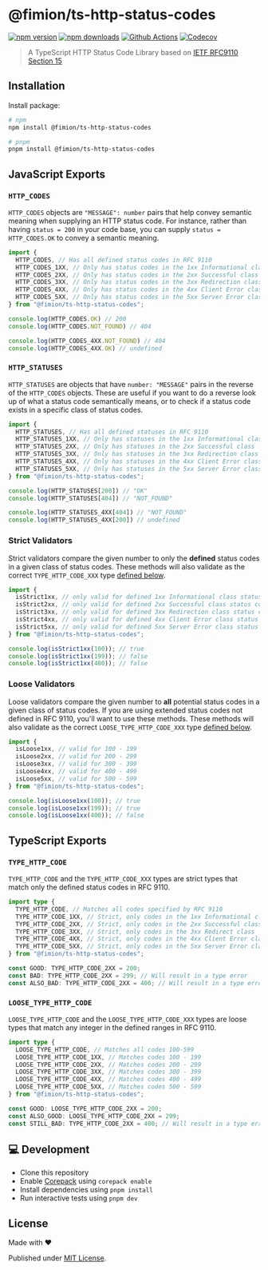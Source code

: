 # @fimion/ts-http-status-codes

[![npm version][npm-version-src]][npm-version-href]
[![npm downloads][npm-downloads-src]][npm-downloads-href]
[![Github Actions][github-actions-src]][github-actions-href]
[![Codecov][codecov-src]][codecov-href]

> A TypeScript HTTP Status Code Library based on
> [IETF RFC9110 Section 15](https://httpwg.org/specs/rfc9110.html#rfc.section.15)

## Installation

Install package:

```sh
# npm
npm install @fimion/ts-http-status-codes

# pnpm
pnpm install @fimion/ts-http-status-codes
```

## JavaScript Exports

### `HTTP_CODES`

`HTTP_CODES` objects are `"MESSAGE": number` pairs that help convey semantic
meaning when supplying an HTTP status code. For instance, rather than having
`status = 200` in your code base, you can supply `status = HTTP_CODES.OK` to
convey a semantic meaning.

```js
import {
  HTTP_CODES, // Has all defined status codes in RFC 9110
  HTTP_CODES_1XX, // Only has status codes in the 1xx Informational class
  HTTP_CODES_2XX, // Only has status codes in the 2xx Successful class
  HTTP_CODES_3XX, // Only has status codes in the 3xx Redirection class
  HTTP_CODES_4XX, // Only has status codes in the 4xx Client Error class
  HTTP_CODES_5XX, // Only has status codes in the 5xx Server Error class
} from "@fimion/ts-http-status-codes";

console.log(HTTP_CODES.OK) // 200
console.log(HTTP_CODES.NOT_FOUND) // 404

console.log(HTTP_CODES_4XX.NOT_FOUND) // 404
console.log(HTTP_CODES_4XX.OK) // undefined
```

### `HTTP_STATUSES`

`HTTP_STATUSES` are objects that have `number: "MESSAGE"` pairs in the reverse
of the `HTTP_CODES` objects. These are useful if you want to do a reverse look
up of what a status code semantically means, or to check if a status code exists
in a specific class of status codes.

```js
import {
  HTTP_STATUSES, // Has all defined statuses in RFC 9110
  HTTP_STATUSES_1XX, // Only has statuses in the 1xx Informational class
  HTTP_STATUSES_2XX, // Only has statuses in the 2xx Successful class
  HTTP_STATUSES_3XX, // Only has statuses in the 3xx Redirection class
  HTTP_STATUSES_4XX, // Only has statuses in the 4xx Client Error class
  HTTP_STATUSES_5XX, // Only has statuses in the 5xx Server Error class
} from "@fimion/ts-http-status-codes";

console.log(HTTP_STATUSES[200]) // "OK"
console.log(HTTP_STATUSES[404]) // "NOT_FOUND"

console.log(HTTP_STATUSES_4XX[404]) // "NOT_FOUND"
console.log(HTTP_STATUSES_4XX[200]) // undefined
```

### Strict Validators

Strict validators compare the given number to only the **defined** status codes
in a given class of status codes. These methods will also validate as the
correct
`TYPE_HTTP_CODE_XXX` type [defined below](#typescript-exports).

```js
import {
  isStrict1xx, // only valid for defined 1xx Informational class status codes
  isStrict2xx, // only valid for defined 2xx Successful class status codes
  isStrict3xx, // only valid for defined 3xx Redirection class status codes
  isStrict4xx, // only valid for defined 4xx Client Error class status codes
  isStrict5xx, // only valid for defined 5xx Server Error class status codes
} from "@fimion/ts-http-status-codes";

console.log(isStrict1xx(100)); // true
console.log(isStrict1xx(199)); // false
console.log(isStrict1xx(400)); // false

```

### Loose Validators

Loose validators compare the given number to **all** potential status codes
in a given class of status codes. If you are using extended status codes not
defined in RFC 9110, you'll want to use these methods. These methods will also
validate as the correct `LOOSE_TYPE_HTTP_CODE_XXX`
type [defined below](#typescript-exports).

```js
import {
  isLoose1xx, // valid for 100 - 199
  isLoose2xx, // valid for 200 - 299
  isLoose3xx, // valid for 300 - 399
  isLoose4xx, // valid for 400 - 499
  isLoose5xx, // valid for 500 - 599
} from "@fimion/ts-http-status-codes";

console.log(isLoose1xx(100)); // true
console.log(isLoose1xx(199)); // true
console.log(isLoose1xx(400)); // false

```

## TypeScript Exports

### `TYPE_HTTP_CODE`

`TYPE_HTTP_CODE` and the `TYPE_HTTP_CODE_XXX` types are strict types that match
only the defined status codes in RFC 9110.

```typescript
import type {
  TYPE_HTTP_CODE, // Matches all codes specified by RFC 9110
  TYPE_HTTP_CODE_1XX, // Strict, only codes in the 1xx Informational class
  TYPE_HTTP_CODE_2XX, // Strict, only codes in the 2xx Successful class
  TYPE_HTTP_CODE_3XX, // Strict, only codes in the 3xx Redirect class
  TYPE_HTTP_CODE_4XX, // Strict, only codes in the 4xx Client Error class
  TYPE_HTTP_CODE_5XX, // Strict, only codes in the 5xx Server Error class
} from "@fimion/ts-http-status-codes";

const GOOD: TYPE_HTTP_CODE_2XX = 200;
const BAD: TYPE_HTTP_CODE_2XX = 299; // Will result in a type error
const ALSO_BAD: TYPE_HTTP_CODE_2XX = 400; // Will result in a type error
```

### `LOOSE_TYPE_HTTP_CODE`

`LOOSE_TYPE_HTTP_CODE` and the `LOOSE_TYPE_HTTP_CODE_XXX` types are loose types
that match any integer in the defined ranges in RFC 9110.

```typescript
import type {
  LOOSE_TYPE_HTTP_CODE, // Matches all codes 100-599
  LOOSE_TYPE_HTTP_CODE_1XX, // Matches codes 100 - 199
  LOOSE_TYPE_HTTP_CODE_2XX, // Matches codes 200 - 299
  LOOSE_TYPE_HTTP_CODE_3XX, // Matches codes 300 - 399
  LOOSE_TYPE_HTTP_CODE_4XX, // Matches codes 400 - 499
  LOOSE_TYPE_HTTP_CODE_5XX, // Matches codes 500 - 599
} from "@fimion/ts-http-status-codes";

const GOOD: LOOSE_TYPE_HTTP_CODE_2XX = 200;
const ALSO_GOOD: LOOSE_TYPE_HTTP_CODE_2XX = 299;
const STILL_BAD: TYPE_HTTP_CODE_2XX = 400; // Will result in a type error
```

## 💻 Development

- Clone this repository
- Enable [Corepack](https://github.com/nodejs/corepack) using `corepack enable`
- Install dependencies using `pnpm install`
- Run interactive tests using `pnpm dev`

## License

Made with ❤️

Published under [MIT License](./LICENCE).

<!-- Badges -->

[npm-version-src]: https://img.shields.io/npm/v/@fimion/ts-http-status-codes?style=flat-square

[npm-version-href]: https://npmjs.com/package/@fimion/ts-http-status-codes

[npm-downloads-src]: https://img.shields.io/npm/dm/@fimion/ts-http-status-codes?style=flat-square

[npm-downloads-href]: https://npm.chart.dev/@fimion/ts-http-status-codes

[github-actions-src]: https://img.shields.io/github/actions/workflow/status/fimion/ts-http-status-codes/ci.yml?branch=main&style=flat-square

[github-actions-href]: https://github.com/fimion/ts-http-status-codes/actions?query=workflow%3Aci

[codecov-src]: https://img.shields.io/codecov/c/gh/fimion/ts-http-status-codes/main?style=flat-square

[codecov-href]: https://codecov.io/gh/fimion/ts-http-status-codes
